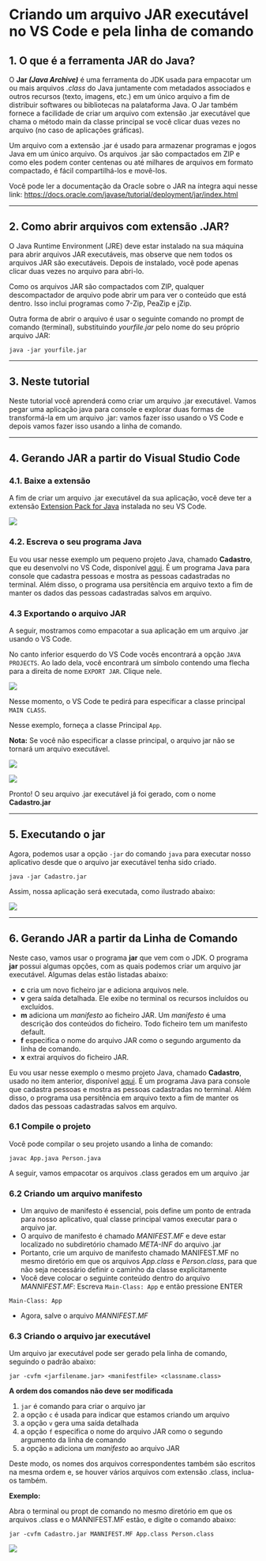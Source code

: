 # Criando um arquivo JAR executável no VS Code e pela linha de comando

## 1. O que é a ferramenta JAR do Java?

O **Jar *(Java Archive)*** é uma ferramenta do JDK usada para empacotar um ou mais arquivos *.class* do Java juntamente com metadados associados e outros recursos (texto, imagens, etc.) em um único arquivo a fim de distribuir softwares ou bibliotecas na palataforma Java. O Jar também fornece a facilidade de criar um arquivo com extensão .jar executável que chama o método main da classe principal se você clicar duas vezes no arquivo (no caso de aplicações gráficas).

Um arquivo com a extensão .jar é usado para armazenar programas e jogos Java em um único arquivo. Os arquivos .jar são compactados em ZIP e como eles podem conter centenas ou até milhares de arquivos em formato compactado, é fácil compartilhá-los e movê-los.

Você pode ler a documentação da Oracle sobre o JAR na íntegra aqui nesse link: https://docs.oracle.com/javase/tutorial/deployment/jar/index.html

---

## 2. Como abrir arquivos com extensão .JAR?

O Java Runtime Environment (JRE) deve estar instalado na sua máquina para abrir arquivos JAR executáveis, mas observe que nem todos os arquivos JAR são executáveis. Depois de instalado, você pode apenas clicar duas vezes no arquivo para abri-lo.

Como os arquivos JAR são compactados com ZIP, qualquer descompactador de arquivo pode abrir um para ver o conteúdo que está dentro. Isso inclui programas como 7-Zip, PeaZip e jZip.

Outra forma de abrir o arquivo é usar o seguinte comando no prompt de comando (terminal), substituindo *yourfile.jar* pelo nome do seu próprio arquivo JAR:

`java -jar yourfile.jar`

---

## 3. Neste tutorial

Neste tutorial você aprenderá como criar um arquivo .jar executável. Vamos pegar uma aplicação java para console e explorar duas formas de transformá-la em um arquivo .jar: vamos fazer isso usando o VS Code e depois vamos fazer isso usando a linha de comando.

---

## 4. Gerando JAR a partir do Visual Studio Code

### 4.1. Baixe a extensão

A fim de criar um arquivo .jar executável da sua aplicação, você deve ter a extensão [Extension Pack for Java](https://marketplace.visualstudio.com/items?itemName=vscjava.vscode-java-pack) instalada no seu VS Code.

![](images/img01.png)

### 4.2. Escreva o seu programa Java

Eu vou usar nesse exemplo um pequeno projeto Java, chamado **Cadastro**, que eu desenvolvi no VS Code, disponível [aqui](Cadastro).
É um programa Java para console que cadastra pessoas e mostra as pessoas cadastradas no terminal. Além disso, o programa usa persitência em arquivo texto a fim de manter os dados das pessoas cadastradas salvos em arquivo.

### 4.3 Exportando o arquivo JAR

A seguir, mostramos como empacotar a sua aplicação em um arquivo .jar usando o VS Code.

No canto inferior esquerdo do VS Code vocês encontrará a opção `JAVA PROJECTS`. Ao lado dela, você encontrará um símbolo contendo uma flecha para a direita de nome `EXPORT JAR`. Clique nele.

![](images/img02.png)

Nesse momento, o VS Code te pedirá para especificar a classe principal `MAIN CLASS`.

Nesse exemplo, forneça a classe Principal `App`.

**Nota:** Se você não especificar a classe principal, o arquivo jar não se tornará um arquivo executável.

![](images/img03.png)

![](images/img04.png)

Pronto! O seu arquivo .jar executável já foi gerado, com o nome **Cadastro.jar**


---

## 5. Executando o jar

Agora, podemos usar a opção `-jar` do comando `java` para executar nosso aplicativo desde que o arquivo jar executável tenha sido criado.

```
java -jar Cadastro.jar
```

Assim, nossa aplicação será executada, como ilustrado abaixo:

![](images/img06.png)

---

## 6. Gerando JAR a partir da Linha de Comando

Neste caso, vamos usar o programa **jar** que vem com o JDK. O programa **jar** possui algumas opções, com as quais podemos criar um arquivo jar executável. Algumas delas estão listadas abaixo:

- **c** cria um novo ficheiro jar e adiciona arquivos nele.
- **v** gera saída detalhada. Ele exibe no terminal os recursos incluídos ou excluídos.
- **m** adiciona um *manifesto* ao ficheiro JAR. Um *manifesto* é uma descrição dos conteúdos do ficheiro. Todo ficheiro tem um manifesto default.
- **f** especifica o nome do arquivo JAR como o segundo argumento da linha de comando.
- **x** extrai arquivos do ficheiro JAR.

Eu vou usar nesse exemplo o mesmo projeto Java, chamado **Cadastro**, usado no item anterior, disponível [aqui](Cadastro). É um programa Java para console que cadastra pessoas e mostra as pessoas cadastradas no terminal. Além disso, o programa usa persitência em arquivo texto a fim de manter os dados das pessoas cadastradas salvos em arquivo.

### 6.1 Compile o projeto

Você pode compilar o seu projeto usando a linha de comando:

`javac App.java Person.java`

A seguir, vamos empacotar os arquivos .class gerados em um arquivo .jar

### 6.2 Criando um arquivo manifesto

- Um arquivo de manifesto é essencial, pois define um ponto de entrada para nosso aplicativo, qual classe principal vamos executar para o arquivo jar.
- O arquivo de manifesto é chamado *MANIFEST.MF* e deve estar localizado no subdiretório chamado *META-INF* do arquivo .jar
- Portanto, crie um arquivo de manifesto chamado MANIFEST.MF no mesmo diretório em que os arquivos *App.class* e *Person.class*, para que não seja necessário definir o caminho da classe explicitamente
- Você deve colocar o seguinte conteúdo dentro do arquivo *MANNIFEST.MF*: Escreva `Main-Class: App` e então pressione ENTER

```
Main-Class: App

```

- Agora, salve o arquivo *MANNIFEST.MF* 

### 6.3 Criando o arquivo jar executável

Um arquivo jar executável pode ser gerado pela linha de comando, seguindo o padrão abaixo:

```
jar -cvfm <jarfilename.jar> <manifestfile> <classname.class>
```

**A ordem dos comandos não deve ser modificada**
1. `jar` é comando para criar o arquivo jar
2. a opção `c` é usada para indicar que estamos criando um arquivo
3. a opção `v` gera uma saída detalhada
4. a opção `f` especifica o nome do arquivo JAR como o segundo argumento da linha de comando
5. a opção `m` adiciona um *manifesto* ao arquivo JAR

Deste modo, os nomes dos arquivos correspondentes também são escritos na mesma ordem e, se houver vários arquivos com extensão .class, inclua-os também.

**Exemplo:**

Abra o terminal ou propt de comando no mesmo diretório em que os arquivos .class e o MANNIFEST.MF estão, e digite o comando abaixo:

```
jar -cvfm Cadastro.jar MANNIFEST.MF App.class Person.class
```

![](images/img05.png)

